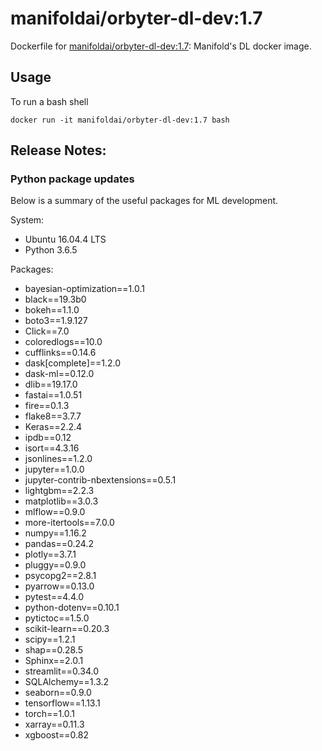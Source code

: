 # manifoldai/orbyter-dl-dev:1.7

Dockerfile for [manifoldai/orbyter-dl-dev:1.7](https://hub.docker.com/r/manifoldai/orbyter-dl-dev): Manifold's DL docker image.

## Usage

To run a bash shell

`
docker run -it manifoldai/orbyter-dl-dev:1.7 bash
`

## Release Notes:

### Python package updates

Below is a summary of
the useful packages for ML development.

System:

* Ubuntu 16.04.4 LTS
* Python 3.6.5

Packages:

* bayesian-optimization==1.0.1
* black==19.3b0
* bokeh==1.1.0
* boto3==1.9.127
* Click==7.0
* coloredlogs==10.0
* cufflinks==0.14.6
* dask[complete]==1.2.0
* dask-ml==0.12.0
* dlib==19.17.0
* fastai==1.0.51
* fire==0.1.3
* flake8==3.7.7
* Keras==2.2.4
* ipdb==0.12
* isort==4.3.16
* jsonlines==1.2.0
* jupyter==1.0.0
* jupyter-contrib-nbextensions==0.5.1
* lightgbm==2.2.3
* matplotlib==3.0.3
* mlflow==0.9.0
* more-itertools==7.0.0
* numpy==1.16.2
* pandas==0.24.2
* plotly==3.7.1
* pluggy==0.9.0
* psycopg2==2.8.1
* pyarrow==0.13.0
* pytest==4.4.0
* python-dotenv==0.10.1
* pytictoc==1.5.0
* scikit-learn==0.20.3
* scipy==1.2.1
* shap==0.28.5
* Sphinx==2.0.1 
* streamlit==0.34.0
* SQLAlchemy==1.3.2
* seaborn==0.9.0
* tensorflow==1.13.1
* torch==1.0.1
* xarray==0.11.3
* xgboost==0.82
